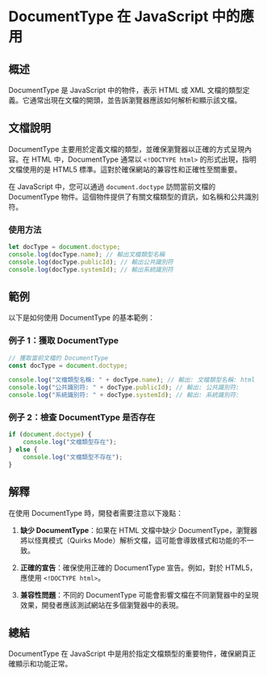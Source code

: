 <!--
Meta Description: # DocumentType 在 JavaScript 中的應用 ## 概述 DocumentType 是 JavaScript 中的物件，表示 HTML 或 XML 文檔的類型定義。它通常出現在文檔的開頭，並告訴瀏覽器應該如何解析和顯示該文檔。 ## 文檔說明 DocumentType 主要用於定...
Meta Keywords: documenttype, doctype, console, log, javascript
-->

# DocumentType 在 JavaScript 中的應用

## 概述
DocumentType 是 JavaScript 中的物件，表示 HTML 或 XML 文檔的類型定義。它通常出現在文檔的開頭，並告訴瀏覽器應該如何解析和顯示該文檔。

## 文檔說明
DocumentType 主要用於定義文檔的類型，並確保瀏覽器以正確的方式呈現內容。在 HTML 中，DocumentType 通常以 `<!DOCTYPE html>` 的形式出現，指明文檔使用的是 HTML5 標準。這對於確保網站的兼容性和正確性至關重要。

在 JavaScript 中，您可以通過 `document.doctype` 訪問當前文檔的 DocumentType 物件。這個物件提供了有關文檔類型的資訊，如名稱和公共識別符。

### 使用方法
```javascript
let docType = document.doctype;
console.log(docType.name); // 輸出文檔類型名稱
console.log(docType.publicId); // 輸出公共識別符
console.log(docType.systemId); // 輸出系統識別符
```

## 範例
以下是如何使用 DocumentType 的基本範例：

### 例子 1：獲取 DocumentType
```javascript
// 獲取當前文檔的 DocumentType
const docType = document.doctype;

console.log("文檔類型名稱: " + docType.name); // 輸出: 文檔類型名稱: html
console.log("公共識別符: " + docType.publicId); // 輸出: 公共識別符: 
console.log("系統識別符: " + docType.systemId); // 輸出: 系統識別符: 
```

### 例子 2：檢查 DocumentType 是否存在
```javascript
if (document.doctype) {
    console.log("文檔類型存在");
} else {
    console.log("文檔類型不存在");
}
```

## 解釋
在使用 DocumentType 時，開發者需要注意以下幾點：

1. **缺少 DocumentType**：如果在 HTML 文檔中缺少 DocumentType，瀏覽器將以怪異模式（Quirks Mode）解析文檔，這可能會導致樣式和功能的不一致。
   
2. **正確的宣告**：確保使用正確的 DocumentType 宣告。例如，對於 HTML5，應使用 `<!DOCTYPE html>`。

3. **兼容性問題**：不同的 DocumentType 可能會影響文檔在不同瀏覽器中的呈現效果，開發者應該測試網站在多個瀏覽器中的表現。

## 總結
DocumentType 在 JavaScript 中是用於指定文檔類型的重要物件，確保網頁正確顯示和功能正常。